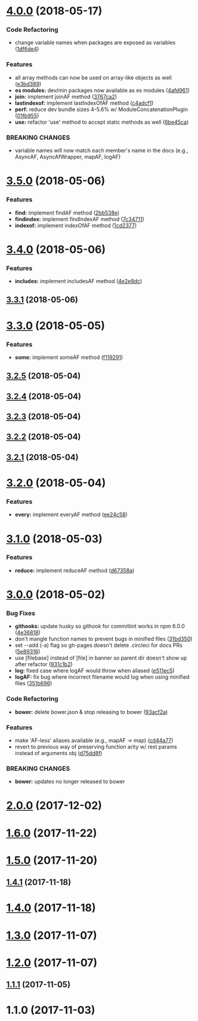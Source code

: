 <a name="4.0.0"></a>
# [4.0.0](https://github.com/AsyncAF/AsyncAF/compare/v3.5.0...v4.0.0) (2018-05-17)


### Code Refactoring

* change variable names when packages are exposed as variables ([1df6de4](https://github.com/AsyncAF/AsyncAF/commit/1df6de4))


### Features

* all array methods can now be used on array-like objects as well ([e3bd389](https://github.com/AsyncAF/AsyncAF/commit/e3bd389))
* **es modules:** dev/min packages now available as es modules ([4afd961](https://github.com/AsyncAF/AsyncAF/commit/4afd961))
* **join:** implement joinAF method ([3767ca2](https://github.com/AsyncAF/AsyncAF/commit/3767ca2))
* **lastindexof:** implement lastIndexOfAF method ([c4adcf1](https://github.com/AsyncAF/AsyncAF/commit/c4adcf1))
* **perf:** reduce dev bundle sizes 4-5.6% w/ ModuleConcatenationPlugin ([01fb955](https://github.com/AsyncAF/AsyncAF/commit/01fb955))
* **use:** refactor 'use' method to accept static methods as well ([6be45ca](https://github.com/AsyncAF/AsyncAF/commit/6be45ca))


### BREAKING CHANGES

* variable names will now match each member's name in the docs (e.g., AsyncAF, AsyncAfWrapper, mapAF, logAF)



<a name="3.5.0"></a>
# [3.5.0](https://github.com/AsyncAF/AsyncAF/compare/v3.4.0...v3.5.0) (2018-05-06)


### Features

* **find:** implement findAF method ([2bb538e](https://github.com/AsyncAF/AsyncAF/commit/2bb538e))
* **findindex:** implement findIndexAF method ([7c34711](https://github.com/AsyncAF/AsyncAF/commit/7c34711))
* **indexof:** implement indexOfAF method ([1cd2377](https://github.com/AsyncAF/AsyncAF/commit/1cd2377))



<a name="3.4.0"></a>
# [3.4.0](https://github.com/AsyncAF/AsyncAF/compare/v3.3.1...v3.4.0) (2018-05-06)


### Features

* **includes:** implement includesAF method ([4e2e8dc](https://github.com/AsyncAF/AsyncAF/commit/4e2e8dc))



<a name="3.3.1"></a>
## [3.3.1](https://github.com/AsyncAF/AsyncAF/compare/v3.3.0...v3.3.1) (2018-05-06)



<a name="3.3.0"></a>
# [3.3.0](https://github.com/AsyncAF/AsyncAF/compare/v3.2.5...v3.3.0) (2018-05-05)


### Features

* **some:** implement someAF method ([f119291](https://github.com/AsyncAF/AsyncAF/commit/f119291))



<a name="3.2.5"></a>
## [3.2.5](https://github.com/AsyncAF/AsyncAF/compare/v3.2.4...v3.2.5) (2018-05-04)



<a name="3.2.4"></a>
## [3.2.4](https://github.com/AsyncAF/AsyncAF/compare/v3.2.3...v3.2.4) (2018-05-04)



<a name="3.2.3"></a>
## [3.2.3](https://github.com/AsyncAF/AsyncAF/compare/v3.2.2...v3.2.3) (2018-05-04)



<a name="3.2.2"></a>
## [3.2.2](https://github.com/AsyncAF/AsyncAF/compare/v3.2.1...v3.2.2) (2018-05-04)



<a name="3.2.1"></a>
## [3.2.1](https://github.com/AsyncAF/AsyncAF/compare/v3.2.0...v3.2.1) (2018-05-04)



<a name="3.2.0"></a>
# [3.2.0](https://github.com/AsyncAF/AsyncAF/compare/v3.1.0...v3.2.0) (2018-05-04)


### Features

* **every:** implement everyAF method ([ee24c58](https://github.com/AsyncAF/AsyncAF/commit/ee24c58))



<a name="3.1.0"></a>
# [3.1.0](https://github.com/AsyncAF/AsyncAF/compare/v3.0.0...v3.1.0) (2018-05-03)


### Features

* **reduce:** implement reduceAF method ([d67358a](https://github.com/AsyncAF/AsyncAF/commit/d67358a))



<a name="3.0.0"></a>
# [3.0.0](https://github.com/AsyncAF/AsyncAF/compare/v2.0.0...v3.0.0) (2018-05-02)


### Bug Fixes

* **githooks:** update husky so githook for commitlint works in npm 6.0.0 ([4e36818](https://github.com/AsyncAF/AsyncAF/commit/4e36818))
* don't mangle function names to prevent bugs in minified files ([31bd350](https://github.com/AsyncAF/AsyncAF/commit/31bd350))
* set --add (-a) flag so gh-pages doesn't delete .circleci for docs PRs ([5e89316](https://github.com/AsyncAF/AsyncAF/commit/5e89316))
* use [filebase] instead of [file] in banner so parent dir doesn't show up after refactor ([931c1b2](https://github.com/AsyncAF/AsyncAF/commit/931c1b2))
* **log:** fixed case where logAF would throw when aliased ([e511ec5](https://github.com/AsyncAF/AsyncAF/commit/e511ec5))
* **logAF:** fix bug where incorrect filename would log when using minified files ([351b696](https://github.com/AsyncAF/AsyncAF/commit/351b696))


### Code Refactoring

* **bower:** delete bower.json & stop releasing to bower ([93acf2a](https://github.com/AsyncAF/AsyncAF/commit/93acf2a))


### Features

* make 'AF-less' aliases available (e.g., mapAF -> map) ([cd44a77](https://github.com/AsyncAF/AsyncAF/commit/cd44a77))
* revert to previous way of preserving function arity w/ rest params instead of arguments obj ([d75dd8f](https://github.com/AsyncAF/AsyncAF/commit/d75dd8f))


### BREAKING CHANGES

* **bower:** updates no longer released to bower



<a name="2.0.0"></a>
# [2.0.0](https://github.com/AsyncAF/AsyncAF/compare/v1.6.0...v2.0.0) (2017-12-02)



<a name="1.6.0"></a>
# [1.6.0](https://github.com/AsyncAF/AsyncAF/compare/v1.5.0...v1.6.0) (2017-11-22)



<a name="1.5.0"></a>
# [1.5.0](https://github.com/AsyncAF/AsyncAF/compare/v1.4.1...v1.5.0) (2017-11-20)



<a name="1.4.1"></a>
## [1.4.1](https://github.com/AsyncAF/AsyncAF/compare/v1.4.0...v1.4.1) (2017-11-18)



<a name="1.4.0"></a>
# [1.4.0](https://github.com/AsyncAF/AsyncAF/compare/v1.3.0...v1.4.0) (2017-11-18)



<a name="1.3.0"></a>
# [1.3.0](https://github.com/AsyncAF/AsyncAF/compare/v1.2.0...v1.3.0) (2017-11-07)



<a name="1.2.0"></a>
# [1.2.0](https://github.com/AsyncAF/AsyncAF/compare/v1.1.1...v1.2.0) (2017-11-07)



<a name="1.1.1"></a>
## [1.1.1](https://github.com/AsyncAF/AsyncAF/compare/v1.1.0...v1.1.1) (2017-11-05)



<a name="1.1.0"></a>
# 1.1.0 (2017-11-03)



